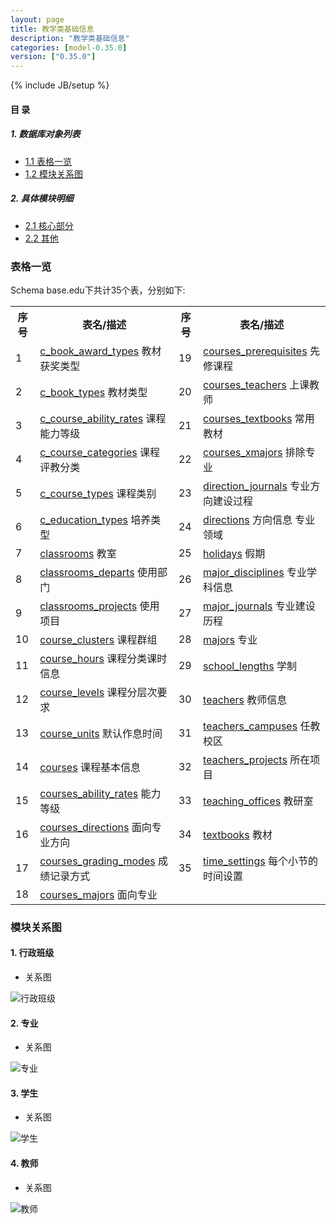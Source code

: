 ```yaml
---
layout: page
title: 教学类基础信息 
description: "教学类基础信息"
categories: [model-0.35.0]
version: ["0.35.0"]
---
```

{% include JB/setup %}

#### 目 录

##### 1. 数据库对象列表
  * [1.1 表格一览](index.html#表格一览)
  * [1.2 模块关系图](index.html#模块关系图)

##### 2. 具体模块明细
* [2.1 核心部分](/model/base/edu/core.html)
* [2.2 其他](/model/base/edu/misc.html)

### 表格一览
Schema base.edu下共计35个表，分别如下:

<table class="table table-bordered table-striped table-condensed">
  <tr>
    <th class="info_header text-center">序号</th>
    <th class="info_header">表名/描述</th>
    <th class="info_header text-center">序号</th>
    <th class="info_header">表名/描述</th>
  </tr>
  <tr>
    <td>1</td>
    <td><a href="/model/base/edu/misc.html#表格-c_book_award_types-教材获奖类型">c_book_award_types</a> 教材获奖类型</td>
    <td>19</td>
    <td><a href="/model/base/edu/core.html#表格-courses_prerequisites-先修课程">courses_prerequisites</a> 先修课程</td>
  </tr>
  <tr>
    <td>2</td>
    <td><a href="/model/base/edu/misc.html#表格-c_book_types-教材类型">c_book_types</a> 教材类型</td>
    <td>20</td>
    <td><a href="/model/base/edu/core.html#表格-courses_teachers-上课教师">courses_teachers</a> 上课教师</td>
  </tr>
  <tr>
    <td>3</td>
    <td><a href="/model/base/edu/misc.html#表格-c_course_ability_rates-课程能力等级">c_course_ability_rates</a> 课程能力等级</td>
    <td>21</td>
    <td><a href="/model/base/edu/core.html#表格-courses_textbooks-常用教材">courses_textbooks</a> 常用教材</td>
  </tr>
  <tr>
    <td>4</td>
    <td><a href="/model/base/edu/misc.html#表格-c_course_categories-课程评教分类">c_course_categories</a> 课程评教分类</td>
    <td>22</td>
    <td><a href="/model/base/edu/core.html#表格-courses_xmajors-排除专业">courses_xmajors</a> 排除专业</td>
  </tr>
  <tr>
    <td>5</td>
    <td><a href="/model/base/edu/misc.html#表格-c_course_types-课程类别">c_course_types</a> 课程类别</td>
    <td>23</td>
    <td><a href="/model/base/edu/core.html#表格-direction_journals-专业方向建设过程">direction_journals</a> 专业方向建设过程</td>
  </tr>
  <tr>
    <td>6</td>
    <td><a href="/model/base/edu/misc.html#表格-c_education_types-培养类型">c_education_types</a> 培养类型</td>
    <td>24</td>
    <td><a href="/model/base/edu/core.html#表格-directions-方向信息 专业领域">directions</a> 方向信息 专业领域</td>
  </tr>
  <tr>
    <td>7</td>
    <td><a href="/model/base/edu/misc.html#表格-classrooms-教室">classrooms</a> 教室</td>
    <td>25</td>
    <td><a href="/model/base/edu/misc.html#表格-holidays-假期">holidays</a> 假期</td>
  </tr>
  <tr>
    <td>8</td>
    <td><a href="/model/base/edu/misc.html#表格-classrooms_departs-使用部门">classrooms_departs</a> 使用部门</td>
    <td>26</td>
    <td><a href="/model/base/edu/misc.html#表格-major_disciplines-专业学科信息">major_disciplines</a> 专业学科信息</td>
  </tr>
  <tr>
    <td>9</td>
    <td><a href="/model/base/edu/misc.html#表格-classrooms_projects-使用项目">classrooms_projects</a> 使用项目</td>
    <td>27</td>
    <td><a href="/model/base/edu/core.html#表格-major_journals-专业建设历程">major_journals</a> 专业建设历程</td>
  </tr>
  <tr>
    <td>10</td>
    <td><a href="/model/base/edu/misc.html#表格-course_clusters-课程群组">course_clusters</a> 课程群组</td>
    <td>28</td>
    <td><a href="/model/base/edu/core.html#表格-majors-专业">majors</a> 专业</td>
  </tr>
  <tr>
    <td>11</td>
    <td><a href="/model/base/edu/core.html#表格-course_hours-课程分类课时信息">course_hours</a> 课程分类课时信息</td>
    <td>29</td>
    <td><a href="/model/base/edu/misc.html#表格-school_lengths-学制">school_lengths</a> 学制</td>
  </tr>
  <tr>
    <td>12</td>
    <td><a href="/model/base/edu/misc.html#表格-course_levels-课程分层次要求">course_levels</a> 课程分层次要求</td>
    <td>30</td>
    <td><a href="/model/base/edu/core.html#表格-teachers-教师信息">teachers</a> 教师信息</td>
  </tr>
  <tr>
    <td>13</td>
    <td><a href="/model/base/edu/misc.html#表格-course_units-默认作息时间">course_units</a> 默认作息时间</td>
    <td>31</td>
    <td><a href="/model/base/edu/core.html#表格-teachers_campuses-任教校区">teachers_campuses</a> 任教校区</td>
  </tr>
  <tr>
    <td>14</td>
    <td><a href="/model/base/edu/core.html#表格-courses-课程基本信息">courses</a> 课程基本信息</td>
    <td>32</td>
    <td><a href="/model/base/edu/core.html#表格-teachers_projects-所在项目">teachers_projects</a> 所在项目</td>
  </tr>
  <tr>
    <td>15</td>
    <td><a href="/model/base/edu/core.html#表格-courses_ability_rates-能力等级">courses_ability_rates</a> 能力等级</td>
    <td>33</td>
    <td><a href="/model/base/edu/misc.html#表格-teaching_offices-教研室">teaching_offices</a> 教研室</td>
  </tr>
  <tr>
    <td>16</td>
    <td><a href="/model/base/edu/core.html#表格-courses_directions-面向专业方向">courses_directions</a> 面向专业方向</td>
    <td>34</td>
    <td><a href="/model/base/edu/misc.html#表格-textbooks-教材">textbooks</a> 教材</td>
  </tr>
  <tr>
    <td>17</td>
    <td><a href="/model/base/edu/core.html#表格-courses_grading_modes-成绩记录方式">courses_grading_modes</a> 成绩记录方式</td>
    <td>35</td>
    <td><a href="/model/base/edu/misc.html#表格-time_settings-每个小节的时间设置">time_settings</a> 每个小节的时间设置</td>
  </tr>
  <tr>
    <td>18</td>
    <td><a href="/model/base/edu/core.html#表格-courses_majors-面向专业">courses_majors</a> 面向专业</td>
    <td></td>
    <td></td>
  </tr>
</table>

### 模块关系图


#### 1. 行政班级
  * 关系图

![行政班级](images/squad.png)


#### 2. 专业
  * 关系图

![专业](images/majors.png)


#### 3. 学生
  * 关系图

![学生](images/student.png)


#### 4. 教师
  * 关系图

![教师](images/teacher.png)


